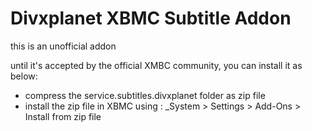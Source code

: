 Divxplanet XBMC Subtitle Addon
======================

this is an unofficial addon

until it's accepted by the official XMBC community, you can install it as below:

* compress the service.subtitles.divxplanet folder as zip file
* install the zip file in XBMC using : _System > Settings > Add-Ons > Install from zip file
